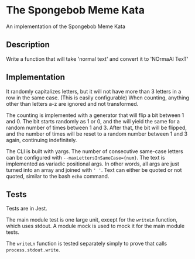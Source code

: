 # The Spongebob Meme Kata

An implementation of the Spongebob Meme Kata

## Description

Write a function that will take 'normal text' and convert it to 'NOrmaAl TexT'

## Implementation

It randomly capitalizes letters, but it will not have more than 3 letters in a row in the same case. (This is easily configurable) When counting, anything other than letters a-z are ignored and not transformed.

The counting is implemented with a generator that will flip a bit between 1 and 0. The bit starts randomly as 1 or 0, and the will yield the same for a random number of times between 1 and 3. After that, the bit will be flipped, and the number of times will be reset to a random number between 1 and 3 again, continuing indefinitely.

The CLI is built with yargs. The number of consecutive same-case letters can be configured with `--maxLettersInSameCase={num}`. The text is implemented as variadic positional args. In other words, all args are just turned into an array and joined with `' '`. Text can either be quoted or not quoted, similar to the bash `echo` command.

## Tests

Tests are in Jest.

The main module test is one large unit, except for the `writeLn` function, which uses stdout. A module mock is used to mock it for the main module tests.

The `writeLn` function is tested separately simply to prove that calls `process.stdout.write`.
